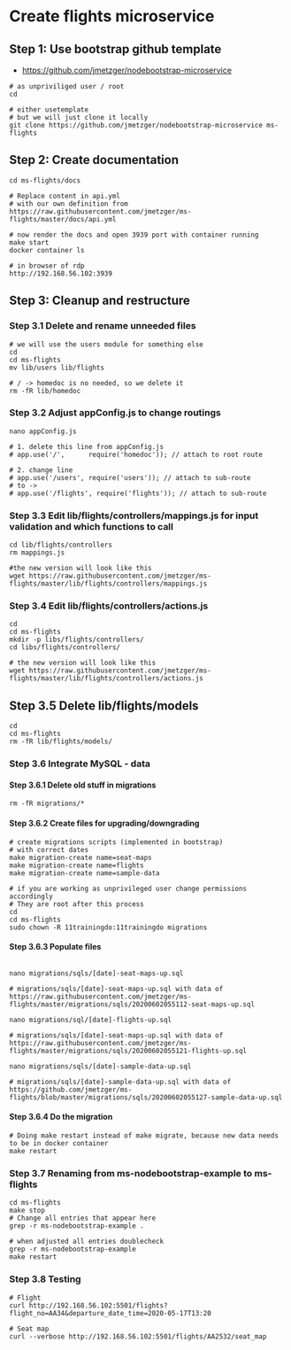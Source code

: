 # Create flights microservice

## Step 1: Use bootstrap github template 

  * https://github.com/jmetzger/nodebootstrap-microservice

```
# as unpriviliged user / root
cd
```

```
# either usetemplate
# but we will just clone it locally
git clone https://github.com/jmetzger/nodebootstrap-microservice ms-flights
```

## Step 2: Create documentation 

```
cd ms-flights/docs
```

```
# Replace content in api.yml
# with our own definition from
https://raw.githubusercontent.com/jmetzger/ms-flights/master/docs/api.yml
```

```
# now render the docs and open 3939 port with container running
make start
docker container ls 
```

```
# in browser of rdp
http://192.168.56.102:3939
```

## Step 3: Cleanup and restructure 

### Step 3.1 Delete and rename unneeded files 

```
# we will use the users module for something else 
cd
cd ms-flights
mv lib/users lib/flights
```

```
# / -> homedoc is no needed, so we delete it
rm -fR lib/homedoc
```

### Step 3.2 Adjust appConfig.js to change routings 

```
nano appConfig.js 
```

```
# 1. delete this line from appConfig.js
# app.use('/',      require('homedoc')); // attach to root route

# 2. change line
# app.use('/users', require('users')); // attach to sub-route
# to ->
# app.use('/flights', require('flights')); // attach to sub-route
```

### Step 3.3 Edit lib/flights/controllers/mappings.js for input validation and which functions to call

```
cd lib/flights/controllers
rm mappings.js
```

```
#the new version will look like this
wget https://raw.githubusercontent.com/jmetzger/ms-flights/master/lib/flights/controllers/mappings.js
```
### Step 3.4 Edit lib/flights/controllers/actions.js  

```
cd
cd ms-flights
mkdir -p libs/flights/controllers/
cd libs/flights/controllers/
```

```
# the new version will look like this
wget https://raw.githubusercontent.com/jmetzger/ms-flights/master/lib/flights/controllers/actions.js
```

## Step 3.5 Delete lib/flights/models 

```
cd
cd ms-flights
rm -fR lib/flights/models/
```

### Step 3.6 Integrate MySQL - data 

#### Step 3.6.1 Delete old stuff in migrations 

```
rm -fR migrations/* 
```

#### Step 3.6.2 Create files for upgrading/downgrading

```
# create migrations scripts (implemented in bootstrap)
# with correct dates 
make migration-create name=seat-maps
make migration-create name=flights
make migration-create name=sample-data
```

```
# if you are working as unprivileged user change permissions accordingly
# They are root after this process
cd
cd ms-flights
sudo chown -R 11trainingdo:11trainingdo migrations
```

#### Step 3.6.3 Populate files 

```

nano migrations/sqls/[date]-seat-maps-up.sql
```

```
# migrations/sqls/[date]-seat-maps-up.sql with data of
https://raw.githubusercontent.com/jmetzger/ms-flights/master/migrations/sqls/20200602055112-seat-maps-up.sql
````


```
nano migrations/sql/[date]-flights-up.sql 
```

```
# migrations/sqls/[date]-seat-maps-up.sql with data of
https://raw.githubusercontent.com/jmetzger/ms-flights/master/migrations/sqls/20200602055121-flights-up.sql
```

```
nano migrations/sqls/[date]-sample-data-up.sql
```

```
# migrations/sqls/[date]-sample-data-up.sql with data of
https://github.com/jmetzger/ms-flights/blob/master/migrations/sqls/20200602055127-sample-data-up.sql
```


#### Step 3.6.4 Do the migration 

```
# Doing make restart instead of make migrate, because new data needs to be in docker container
make restart
```

### Step 3.7 Renaming from ms-nodebootstrap-example to ms-flights 

```
cd ms-flights
make stop
# Change all entries that appear here
grep -r ms-nodebootstrap-example .
```

```
# when adjusted all entries doublecheck
grep -r ms-nodebootstrap-example
make restart
```

### Step 3.8 Testing 

```
# Flight 
curl http://192.168.56.102:5501/flights?flight_no=AA34&departure_date_time=2020-05-17T13:20
```

```
# Seat map
curl --verbose http://192.168.56.102:5501/flights/AA2532/seat_map
```
